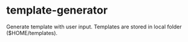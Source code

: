# template-generator
Generate template with user input. Templates are stored in local folder ($HOME/templates).
